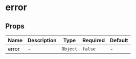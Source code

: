 # error

## Props

<!-- @vuese:error:props:start -->
|Name|Description|Type|Required|Default|
|---|---|---|---|---|
|error|-|`Object`|`false`|-|

<!-- @vuese:error:props:end -->


